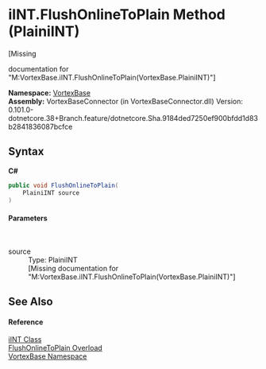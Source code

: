 # iINT.FlushOnlineToPlain Method (PlainiINT)
 

\[Missing <summary> documentation for "M:VortexBase.iINT.FlushOnlineToPlain(VortexBase.PlainiINT)"\]

**Namespace:**&nbsp;<a href="N_VortexBase.md">VortexBase</a><br />**Assembly:**&nbsp;VortexBaseConnector (in VortexBaseConnector.dll) Version: 0.101.0-dotnetcore.38+Branch.feature/dotnetcore.Sha.9184ded7250ef900bfdd1d83b2841836087bcfce

## Syntax

**C#**<br />
``` C#
public void FlushOnlineToPlain(
	PlainiINT source
)
```


#### Parameters
&nbsp;<dl><dt>source</dt><dd>Type: PlainiINT<br />\[Missing <param name="source"/> documentation for "M:VortexBase.iINT.FlushOnlineToPlain(VortexBase.PlainiINT)"\]</dd></dl>

## See Also


#### Reference
<a href="T_VortexBase_iINT.md">iINT Class</a><br /><a href="Overload_VortexBase_iINT_FlushOnlineToPlain.md">FlushOnlineToPlain Overload</a><br /><a href="N_VortexBase.md">VortexBase Namespace</a><br />